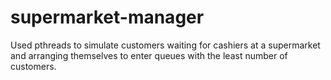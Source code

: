 # supermarket-manager
Used pthreads to simulate customers waiting for cashiers at a supermarket and arranging themselves to enter queues with the least number of customers. 
